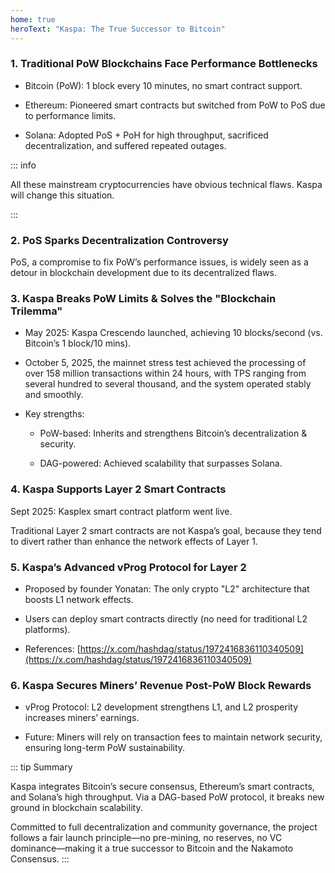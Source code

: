 ```yaml
---
home: true
heroText: "Kaspa: The True Successor to Bitcoin"
---
```



### **1. Traditional PoW Blockchains Face Performance Bottlenecks**

- Bitcoin (PoW): 1 block every 10 minutes, no smart contract support.

- Ethereum: Pioneered smart contracts but switched from PoW to PoS due to performance limits.

- Solana: Adopted PoS + PoH for high throughput, sacrificed decentralization, and suffered repeated outages.

::: info

All these mainstream cryptocurrencies have obvious technical flaws. Kaspa will change this situation.

:::


### **2. PoS Sparks Decentralization Controversy**

PoS, a compromise to fix PoW’s performance issues, is widely seen as a detour in blockchain development due to its decentralized flaws.

### **3. Kaspa Breaks PoW Limits & Solves the "Blockchain Trilemma"**

- May 2025: Kaspa Crescendo launched, achieving 10 blocks/second (vs. Bitcoin’s 1 block/10 mins).

- October 5, 2025, the mainnet stress test achieved the processing of over 158 million transactions within 24 hours, with TPS ranging from several hundred to several thousand, and the system operated stably and smoothly.

- Key strengths:

  * PoW-based: Inherits and strengthens Bitcoin’s decentralization & security.

  * DAG-powered: Achieved scalability that surpasses Solana.


### **4. Kaspa Supports Layer 2 Smart Contracts**

Sept 2025: Kasplex smart contract platform went live.

Traditional Layer 2 smart contracts are not Kaspa’s goal, because they tend to divert rather than enhance the network effects of Layer 1.


### **5. Kaspa’s Advanced vProg Protocol for Layer 2**

- Proposed by founder Yonatan: The only crypto "L2" architecture that boosts L1 network effects.

- Users can deploy smart contracts directly (no need for traditional L2 platforms).

- References: [https://x.com/hashdag/status/1972416836110340509](https://x.com/hashdag/status/1972416836110340509)


### **6. Kaspa Secures Miners’ Revenue Post-PoW Block Rewards**

- vProg Protocol: L2 development strengthens L1, and L2 prosperity increases miners’ earnings.

- Future: Miners will rely on transaction fees to maintain network security, ensuring long-term PoW sustainability.

::: tip Summary

Kaspa integrates Bitcoin’s secure consensus, Ethereum’s smart contracts, and Solana’s high throughput. Via a DAG-based PoW protocol, it breaks new ground in blockchain scalability.

Committed to full decentralization and community governance, the project follows a fair launch principle—no pre-mining, no reserves, no VC dominance—making it a true successor to Bitcoin and the Nakamoto Consensus.
:::

<br />

<br />

<br />

<br />

